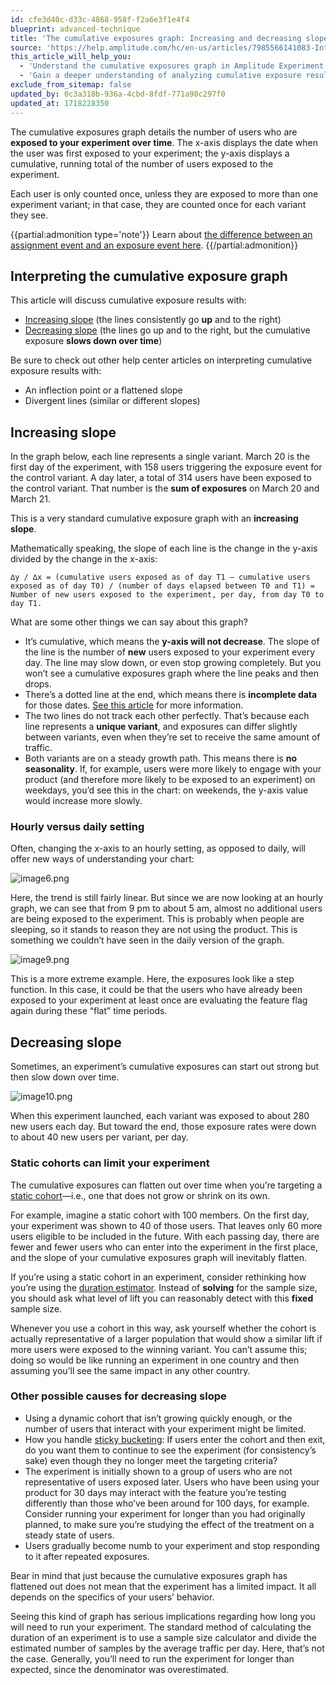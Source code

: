 ```yaml
---
id: cfe3d40c-d33c-4868-958f-f2a6e3f1e4f4
blueprint: advanced-technique
title: 'The cumulative exposures graph: Increasing and decreasing slopes'
source: 'https://help.amplitude.com/hc/en-us/articles/7985566141083-Interpret-the-cumulative-exposures-graph-Increasing-and-decreasing-slopes'
this_article_will_help_you:
  - 'Understand the cumulative exposures graph in Amplitude Experiment'
  - 'Gain a deeper understanding of analyzing cumulative exposure results with examples'
exclude_from_sitemap: false
updated_by: 0c3a318b-936a-4cbd-8fdf-771a90c297f0
updated_at: 1718228350
---
```

The cumulative exposures graph details the number of users who are **exposed to your experiment over time**. The x-axis displays the date when the user was first exposed to your experiment; the y-axis displays a cumulative, running total of the number of users exposed to the experiment. 

Each user is only counted once, unless they are exposed to more than one experiment variant; in that case, they are counted once for each variant they see.

{{partial:admonition type='note'}}
 Learn about [the difference between an assignment event and an exposure event here](/docs/experiment/key-terms).
{{/partial:admonition}}

## Interpreting the cumulative exposure graph

This article will discuss cumulative exposure results with:

* [Increasing slope](#h_01HG95Y712SCRCXHR2BKQSTM4C) (the lines consistently go **up** and to the right)
* [Decreasing slope](#h_01HG95NCTBXAWYE7YMXM3RPR3H) (the lines go up and to the right, but the cumulative exposure **slows down over time**)

Be sure to check out other help center articles on interpreting cumulative exposure results with: 

* An inflection point or a flattened slope
* Divergent lines (similar or different slopes)

## Increasing slope

In the graph below, each line represents a single variant. March 20 is the first day of the experiment, with 158 users triggering the exposure event for the control variant. A day later, a total of 314 users have been exposed to the control variant. That number is the **sum of exposures** on March 20 and March 21.

This is a very standard cumulative exposure graph with an **increasing slope**. 

Mathematically speaking, the slope of each line is the change in the y-axis divided by the change in the x-axis: 

```
∆y / ∆x = (cumulative users exposed as of day T1 — cumulative users exposed as of day T0) / (number of days elapsed between T0 and T1) = Number of new users exposed to the experiment, per day, from day T0 to day T1.
```
What are some other things we can say about this graph?

* It’s cumulative, which means the **y-axis will not decrease**. The slope of the line is the number of **new** users exposed to your experiment every day. The line may slow down, or even stop growing completely. But you won’t see a cumulative exposures graph where the line peaks and then drops.
* There’s a dotted line at the end, which means there is **incomplete data** for those dates. [See this article](https://help.amplitude.com/hc/en-us/articles/360043977571) for more information.
* The two lines do not track each other perfectly. That’s because each line represents a **unique variant**, and exposures can differ slightly between variants, even when they’re set to receive the same amount of traffic.
* Both variants are on a steady growth path. This means there is **no seasonality**. If, for example, users were more likely to engage with your product (and therefore more likely to be exposed to an experiment) on weekdays, you’d see this in the chart: on weekends, the y-axis value would increase more slowly.

### Hourly versus daily setting

Often, changing the x-axis to an hourly setting, as opposed to daily, will offer new ways of understanding your chart:

![image6.png](/docs/output/img/advanced-techniques/image6-png.png)

Here, the trend is still fairly linear. But since we are now looking at an hourly graph, we can see that from 9 pm to about 5 am, almost no additional users are being exposed to the experiment. This is probably when people are sleeping, so it stands to reason they are not using the product. This is something we couldn’t have seen in the daily version of the graph. 

![image9.png](/docs/output/img/advanced-techniques/image9-png.png)

This is a more extreme example. Here, the exposures look like a step function. In this case, it could be that the users who have already been exposed to your experiment at least once are evaluating the feature flag again during these “flat” time periods. 

## Decreasing slope

Sometimes, an experiment’s cumulative exposures can start out strong but then slow down over time.

![image10.png](/docs/output/img/advanced-techniques/image10-png.png)

When this experiment launched, each variant was exposed to about 280 new users each day. But toward the end, those exposure rates were down to about 40 new users per variant, per day.

### Static cohorts can limit your experiment

The cumulative exposures can flatten out over time when you’re targeting a [static cohort](/docs/analytics/behavioral-cohorts)—i.e., one that does not grow or shrink on its own. 

For example, imagine a static cohort with 100 members. On the first day, your experiment was shown to 40 of those users. That leaves only 60 more users eligible to be included in the future. With each passing day, there are fewer and fewer users who can enter into the experiment in the first place, and the slope of your cumulative exposures graph will inevitably flatten. 

If you’re using a static cohort in an experiment, consider rethinking how you’re using the [duration estimator](/docs/experiment/workflow/experiment-estimate-duration). Instead of **solving** for the sample size, you should ask what level of lift you can reasonably detect with this **fixed** sample size. 

Whenever you use a cohort in this way, ask yourself whether the cohort is actually representative of a larger population that would show a similar lift if more users were exposed to the winning variant. You can’t assume this; doing so would be like running an experiment in one country and then assuming you’ll see the same impact in any other country. 

### Other possible causes for decreasing slope

* Using a dynamic cohort that isn’t growing quickly enough, or the number of users that interact with your experiment might be limited.
* How you handle [sticky bucketing](/docs/experiment/advanced-techniques/sticky-bucketing): If users enter the cohort and then exit, do you want them to continue to see the experiment (for consistency’s sake) even though they no longer meet the targeting criteria?
* The experiment is initially shown to a group of users who are not representative of users exposed later. Users who have been using your product for 30 days may interact with the feature you’re testing differently than those who’ve been around for 100 days, for example. Consider running your experiment for longer than you had originally planned, to make sure you’re studying the effect of the treatment on a steady state of users.
* Users gradually become numb to your experiment and stop responding to it after repeated exposures.

Bear in mind that just because the cumulative exposures graph has flattened out does not mean that the experiment has a limited impact. It all depends on the specifics of your users’ behavior. 

Seeing this kind of graph has serious implications regarding how long you will need to run your experiment. The standard method of calculating the duration of an experiment is to use a sample size calculator and divide the estimated number of samples by the average traffic per day. Here, that’s not the case. Generally, you’ll need to run the experiment for longer than expected, since the denominator was overestimated.